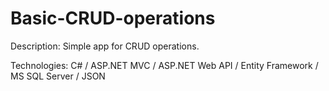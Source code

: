 # Basic-CRUD-operations

Description:
Simple app for CRUD operations.

Technologies:
C# /
ASP.NET MVC /
ASP.NET Web API /
Entity Framework /
MS SQL Server /
JSON
